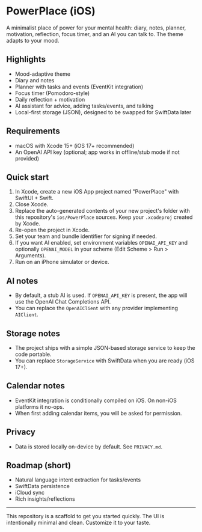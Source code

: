 # PowerPlace (iOS)

A minimalist place of power for your mental health: diary, notes, planner, motivation, reflection, focus timer, and an AI you can talk to. The theme adapts to your mood.

## Highlights
- Mood-adaptive theme
- Diary and notes
- Planner with tasks and events (EventKit integration)
- Focus timer (Pomodoro-style)
- Daily reflection + motivation
- AI assistant for advice, adding tasks/events, and talking
- Local-first storage (JSON), designed to be swapped for SwiftData later

## Requirements
- macOS with Xcode 15+ (iOS 17+ recommended)
- An OpenAI API key (optional; app works in offline/stub mode if not provided)

## Quick start
1. In Xcode, create a new iOS App project named "PowerPlace" with SwiftUI + Swift.
2. Close Xcode.
3. Replace the auto-generated contents of your new project's folder with this repository's `ios/PowerPlace` sources. Keep your `.xcodeproj` created by Xcode.
4. Re-open the project in Xcode.
5. Set your team and bundle identifier for signing if needed.
6. If you want AI enabled, set environment variables `OPENAI_API_KEY` and optionally `OPENAI_MODEL` in your scheme (Edit Scheme > Run > Arguments).
7. Run on an iPhone simulator or device.

## AI notes
- By default, a stub AI is used. If `OPENAI_API_KEY` is present, the app will use the OpenAI Chat Completions API.
- You can replace the `OpenAIClient` with any provider implementing `AIClient`.

## Storage notes
- The project ships with a simple JSON-based storage service to keep the code portable.
- You can replace `StorageService` with SwiftData when you are ready (iOS 17+).

## Calendar notes
- EventKit integration is conditionally compiled on iOS. On non-iOS platforms it no-ops.
- When first adding calendar items, you will be asked for permission.

## Privacy
- Data is stored locally on-device by default. See `PRIVACY.md`.

## Roadmap (short)
- Natural language intent extraction for tasks/events
- SwiftData persistence
- iCloud sync
- Rich insights/reflections

---

This repository is a scaffold to get you started quickly. The UI is intentionally minimal and clean. Customize it to your taste.